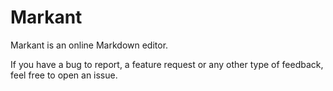 # Markant
Markant is an online Markdown editor.

If you have a bug to report, a feature request or any other type of feedback, feel free to open an issue.
